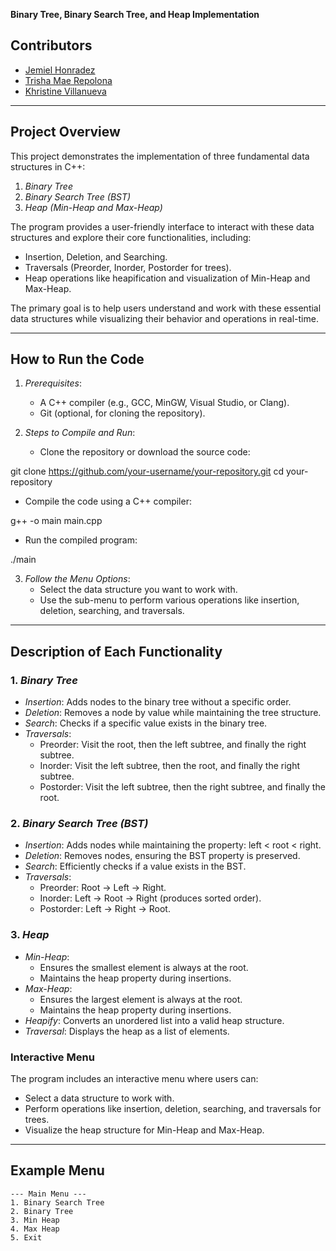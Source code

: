**Binary Tree, Binary Search Tree, and Heap Implementation**

## Contributors
- [Jemiel Honradez](https://github.com/Jemhonradez)
- [Trisha Mae Repolona](https://github.com/TRISHAMAER)
- [Khristine Villanueva](https://github.com/szeistin)

---

## Project Overview

This project demonstrates the implementation of three fundamental data structures in C++:
1. *Binary Tree*
2. *Binary Search Tree (BST)*
3. *Heap (Min-Heap and Max-Heap)*

The program provides a user-friendly interface to interact with these data structures and explore their core functionalities, including:
- Insertion, Deletion, and Searching.
- Traversals (Preorder, Inorder, Postorder for trees).
- Heap operations like heapification and visualization of Min-Heap and Max-Heap.

The primary goal is to help users understand and work with these essential data structures while visualizing their behavior and operations in real-time.

---

## How to Run the Code

1. *Prerequisites*:
   - A C++ compiler (e.g., GCC, MinGW, Visual Studio, or Clang).
   - Git (optional, for cloning the repository).

2. *Steps to Compile and Run*:
   - Clone the repository or download the source code:
     
git clone https://github.com/your-username/your-repository.git
cd your-repository
   - Compile the code using a C++ compiler:
     
g++ -o main main.cpp
   - Run the compiled program:
     
./main

3. *Follow the Menu Options*:
   - Select the data structure you want to work with.
   - Use the sub-menu to perform various operations like insertion, deletion, searching, and traversals.

---

## Description of Each Functionality

### 1. *Binary Tree*
- *Insertion*: Adds nodes to the binary tree without a specific order.
- *Deletion*: Removes a node by value while maintaining the tree structure.
- *Search*: Checks if a specific value exists in the binary tree.
- *Traversals*:
  - Preorder: Visit the root, then the left subtree, and finally the right subtree.
  - Inorder: Visit the left subtree, then the root, and finally the right subtree.
  - Postorder: Visit the left subtree, then the right subtree, and finally the root.

### 2. *Binary Search Tree (BST)*
- *Insertion*: Adds nodes while maintaining the property: left < root < right.
- *Deletion*: Removes nodes, ensuring the BST property is preserved.
- *Search*: Efficiently checks if a value exists in the BST.
- *Traversals*:
  - Preorder: Root -> Left -> Right.
  - Inorder: Left -> Root -> Right (produces sorted order).
  - Postorder: Left -> Right -> Root.

### 3. *Heap*
- *Min-Heap*:
  - Ensures the smallest element is always at the root.
  - Maintains the heap property during insertions.
- *Max-Heap*:
  - Ensures the largest element is always at the root.
  - Maintains the heap property during insertions.
- *Heapify*: Converts an unordered list into a valid heap structure.
- *Traversal*: Displays the heap as a list of elements.

### Interactive Menu
The program includes an interactive menu where users can:
- Select a data structure to work with.
- Perform operations like insertion, deletion, searching, and traversals for trees.
- Visualize the heap structure for Min-Heap and Max-Heap.

---

## Example Menu
```plaintext
--- Main Menu ---
1. Binary Search Tree
2. Binary Tree
3. Min Heap
4. Max Heap
5. Exit
